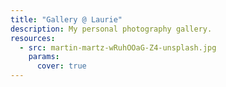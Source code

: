 ```yaml
---
title: "Gallery @ Laurie"
description: My personal photography gallery.
resources:
  - src: martin-martz-wRuhOOaG-Z4-unsplash.jpg
    params:
      cover: true
---
```

